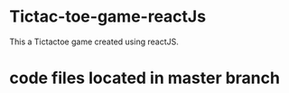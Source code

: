 # Tictac-toe-game-reactJs
This a Tictactoe game created using reactJS.
# code files located in master branch

